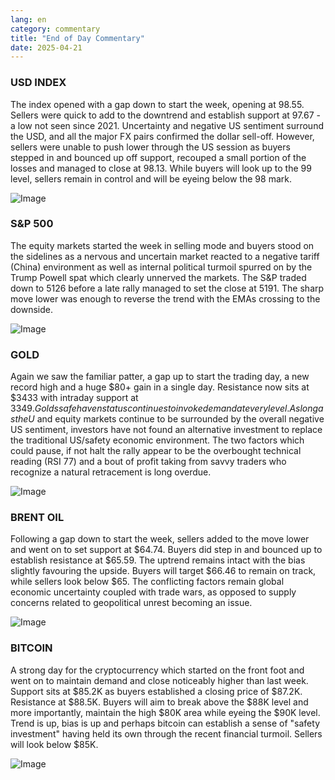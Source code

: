 ```yaml
---
lang: en
category: commentary
title: "End of Day Commentary"
date: 2025-04-21
---
```


### USD INDEX

The index opened with a gap down to start the week, opening at 98.55. Sellers were quick to add to the downtrend and establish support at 97.67 - a low not seen since 2021. Uncertainty and negative US sentiment surround the USD, and all the major FX pairs confirmed the dollar sell-off. However, sellers were unable to push lower through the US session as buyers stepped in and bounced up off support, recouped a small portion of the losses and managed to close at 98.13. While buyers will look up to the 99 level, sellers remain in control and will be eyeing below the 98 mark.

![Image](https://markleighedu.github.io/img/Apr-2025/21-Apr-2025/usdindex.jpg)

### S&P 500

The equity markets started the week in selling mode and buyers stood on the sidelines as a nervous and uncertain market reacted to a negative tariff (China) environment as well as internal political turmoil spurred on by the Trump Powell spat which clearly unnerved the markets. The S&P traded down to 5126 before a late rally managed to set the close at 5191. The sharp move lower was enough to reverse the trend with the EMAs crossing to the downside.

![Image](https://markleighedu.github.io/img/Apr-2025/21-Apr-2025/sp500.jpg)

### GOLD

Again we saw the familiar patter, a gap up to start the trading day, a new record high and a huge $80+ gain in a single day. Resistance now sits at $3433 with intraday support at $3349. Golds safe haven status continues to invoke demand at every level. As long as the U$ and equity markets continue to be surrounded by the overall negative US sentiment, investors have not found an alternative investment to replace the traditional US/safety economic environment. The two factors which could pause, if not halt the rally appear to be the overbought technical reading (RSI 77) and a bout of profit taking from savvy traders who recognize a natural retracement is long overdue.

![Image](https://markleighedu.github.io/img/Apr-2025/21-Apr-2025/gold.jpg)

### BRENT OIL

Following a gap down to start the week, sellers added to the move lower and went on to set support at $64.74. Buyers did step in and bounced up to establish resistance at $65.59. The uptrend remains intact with the bias slightly favouring the upside. Buyers will target $66.46 to remain on track, while sellers look below $65. The conflicting factors remain global economic uncertainty coupled with trade wars, as opposed to supply concerns related to geopolitical unrest becoming an issue.

![Image](https://markleighedu.github.io/img/Apr-2025/21-Apr-2025/brentoil.jpg)

### BITCOIN

A strong day for the cryptocurrency which started on the front foot and went on to maintain demand and close noticeably higher than last week. Support sits at $85.2K as buyers established a closing price of $87.2K. Resistance at $88.5K. Buyers will aim to break above the $88K level and more importantly, maintain the high $80K area while eyeing the $90K level. Trend is up, bias is up and perhaps bitcoin can establish a sense of "safety investment" having held its own through the recent financial turmoil. Sellers will look below $85K.

![Image](https://markleighedu.github.io/img/Apr-2025/21-Apr-2025/bitcoin.jpg)

